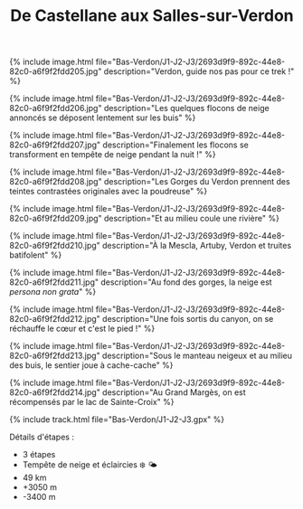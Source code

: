 ﻿---
title: "De Castellane aux Salles-sur-Verdon"
permalink: /Bas-Verdon/J1-J2-J3/
sidebar:
  nav: "bas_verdon"
enable_tracks: true
---

{% include image.html file="Bas-Verdon/J1-J2-J3/2693d9f9-892c-44e8-82c0-a6f9f2fdd205.jpg" description="Verdon, guide nos pas pour ce trek !" %}

{% include image.html file="Bas-Verdon/J1-J2-J3/2693d9f9-892c-44e8-82c0-a6f9f2fdd206.jpg" description="Les quelques flocons de neige annoncés se déposent lentement sur les buis" %}

{% include image.html file="Bas-Verdon/J1-J2-J3/2693d9f9-892c-44e8-82c0-a6f9f2fdd207.jpg" description="Finalement les flocons se transforment en tempête de neige pendant la nuit !" %}

{% include image.html file="Bas-Verdon/J1-J2-J3/2693d9f9-892c-44e8-82c0-a6f9f2fdd208.jpg" description="Les Gorges du Verdon prennent des teintes contrastées originales avec la poudreuse" %}

{% include image.html file="Bas-Verdon/J1-J2-J3/2693d9f9-892c-44e8-82c0-a6f9f2fdd209.jpg" description="Et au milieu coule une rivière" %}

{% include image.html file="Bas-Verdon/J1-J2-J3/2693d9f9-892c-44e8-82c0-a6f9f2fdd210.jpg" description="À la Mescla, Artuby, Verdon et truites batifolent" %}

{% include image.html file="Bas-Verdon/J1-J2-J3/2693d9f9-892c-44e8-82c0-a6f9f2fdd211.jpg" description="Au fond des gorges, la neige est *persona non grata*" %}

{% include image.html file="Bas-Verdon/J1-J2-J3/2693d9f9-892c-44e8-82c0-a6f9f2fdd212.jpg" description="Une fois sortis du canyon, on se réchauffe le cœur et c'est le pied !" %}

{% include image.html file="Bas-Verdon/J1-J2-J3/2693d9f9-892c-44e8-82c0-a6f9f2fdd213.jpg" description="Sous le manteau neigeux et au milieu des buis, le sentier joue à cache-cache" %}

{% include image.html file="Bas-Verdon/J1-J2-J3/2693d9f9-892c-44e8-82c0-a6f9f2fdd214.jpg" description="Au Grand Margès, on est récompensés par le lac de Sainte-Croix" %}

{% include track.html file="Bas-Verdon/J1-J2-J3.gpx" %}

Détails d'étapes :
* 3 étapes
* Tempête de neige et éclaircies :snowflake: :sun_behind_small_cloud:
* 49 km
* +3050 m
* -3400 m
